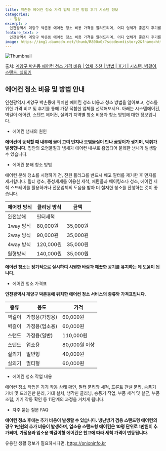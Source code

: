 ```yaml
---
title: 박촌동 에어컨 청소 가격 업체 추천 방법 후기 시스템 정보
categories:
  - 일상
excerpt: >
  인천광역시 계양구 박촌동 에어컨 청소 비용 가격을 알려드리며, 어디 업체가 좋은지 후기를 통해 알아보겠습니다. 현재 글에서는 시스템, 벽걸이, 스탠드, 실외기 각각에 대해 청소 비용이 나와 있으니 참고하시면 되겠습니다. 에어컨 분해 청소 방법 보기 👈 클릭셀프 에어컨 청소 방법 보기👈 클릭계양구 박촌동 에어컨 청소 비용시스템에어컨 방식클리닝방식금액1way 방식에어컨 완전분해80,000원1way 방식에어컨 필터세척35,000원2way 방식에어컨 완전분해90,000원2way 방식에어컨 필터세척35,000원4way 방식에어컨 완전분해120,000원4way 방식에어컨 필터세척35,000원원형방식에어컨 완전분해140,000원원형방식에어컨 필터세척35,000원에어컨 청소 견적 샘플 보기 👈 클릭에어컨 냄새의 원인에..
feature_text: >
  인천광역시 계양구 박촌동 에어컨 청소 비용 가격을 알려드리며, 어디 업체가 좋은지 후기를 통해 알아보겠습니다. 현재 글에서는 시스템, 벽걸이, 스탠드, 실외기 각각에 대해 청소 비용이 나와 있으니 참고하시면 되겠습니다. 에어컨 분해 청소 방법 보기 👈 클릭셀프 에어컨 청소 방법 보기👈 클릭계양구 박촌동 에어컨 청소 비용시스템에어컨 방식클리닝방식금액1way 방식에어컨 완전분해80,000원1way 방식에어컨 필터세척35,000원2way 방식에어컨 완전분해90,000원2way 방식에어컨 필터세척35,000원4way 방식에어컨 완전분해120,000원4way 방식에어컨 필터세척35,000원원형방식에어컨 완전분해140,000원원형방식에어컨 필터세척35,000원에어컨 청소 견적 샘플 보기 👈 클릭에어컨 냄새의 원인에..
image: https://img1.daumcdn.net/thumb/R800x0/?scode=mtistory2&fname=https%3A%2F%2Fblog.kakaocdn.net%2Fdn%2FbM7Nav%2FbtsHxsmsp7I%2FkukqsbUoR51ND7HRYsydL0%2Fimg.webp
---
```


![Thumbnail](https://img1.daumcdn.net/thumb/R800x0/?scode=mtistory2&fname=https%3A%2F%2Fblog.kakaocdn.net%2Fdn%2FbM7Nav%2FbtsHxsmsp7I%2FkukqsbUoR51ND7HRYsydL0%2Fimg.webp)

<p>출처: <a href="https://onioninfo.kr/entry/%EA%B3%84%EC%96%91%EA%B5%AC-%EB%B0%95%EC%B4%8C%EB%8F%99-%EC%97%90%EC%96%B4%EC%BB%A8-%EC%B2%AD%EC%86%8C-%EA%B0%80%EA%B2%A9-%EB%B9%84%EC%9A%A9-%EC%97%85%EC%B2%B4-%EC%B6%94%EC%B2%9C-%EB%B0%A9%EB%B2%95-%ED%9B%84%EA%B8%B0-%EC%8B%9C%EC%8A%A4%ED%85%9C-%EB%B2%BD%EA%B1%B8%EC%9D%B4-%EC%8A%A4%ED%83%A0%EB%93%9C-%EC%8B%A4%EC%99%B8%EA%B8%B0" rel="dofollow">계양구 박촌동 에어컨 청소 가격 비용 | 업체 추천 | 방법 | 후기 | 시스템, 벽걸이, 스탠드, 실외기</a> </p>

## 에어컨 청소 비용 및 방법 안내



인천광역시 계양구 박촌동에 위치한 에어컨 청소 비용과 청소 방법을 알아보고, 청소를 위한 가격 비교 및 후기를 통해 가장 적합한 업체를
선택해보세요. 아래는 시스템에어컨, 벽걸이 에어컨, 스탠드 에어컨, 실외기 지역별 청소 비용과 청소 방법에 대한 정보입니다.

  * 에어컨 냄새의 원인

**에어컨이 동작할 때 내부에 물이 고여 먼지나 오염물질이 만나 곰팡이가 생기며, 악취가 발생합니다.** 집안의 오염물질과 냄새가 에어컨
내부로 흡입되어 불쾌한 냄새가 발생할 수 있습니다.

  * 에어컨 분해 청소 방법

에어컨 분해 청소를 시행하기 전, 전원 플러그를 반드시 빼고 필터를 제거한 후 먼지를 제거합니다. 필터 청소, 중성세제를 이용한 세척,
에탄올과 베이킹소다 청소, 에어컨 세척 스프레이를 활용하거나 전문업체의 도움을 받아 더 철저한 청소를 진행하는 것이 좋습니다.

에어컨 방식 | 클리닝 방식 | 금액  
---|---|---  
완전분해 | 필터세척  
1way 방식 | 80,000원 | 35,000원  
2way 방식 | 90,000원 | 35,000원  
4way 방식 | 120,000원 | 35,000원  
원형방식 | 140,000원 | 35,000원  
  
**에어컨 청소는 정기적으로 실시하여 시원한 바람과 깨끗한 공기를 유지하는 데 도움이 됩니다.**

  * 에어컨 청소 가격표

**인천광역시 계양구 박촌동에 위치한 에어컨 청소 서비스의 종류와 가격표입니다.**

종류 | 용도 | 가격  
---|---|---  
벽걸이 | 가정용(가정용) | 60,000원  
벽걸이 | 가정용(업소용) | 60,000원  
스탠드 | 가정용(일반) | 110,000원  
스탠드 | 업소용 | 80,000원 이상  
실외기 | 일반형 | 40,000원  
실외기 | 멀티형 | 60,000원  
  
  * 에어컨 청소 작업 내용

에어컨 청소 작업은 기기 작동 상태 확인, 필터 분리와 세척, 프론트 판넬 분리, 송풍기 카바 및 드레인판 분리, 가대 설치, 냉각핀
클리닝, 송풍기 작업, 부품 세척 및 살균, 부품 조립, 기기 작동 확인 등 11단계의 과정을 거치게 됩니다.

  * 자주 묻는 질문 FAQ

**에어컨 청소 후에는 추가 비용이 발생할 수 있습니다. 냉난방기 겸용 스탠드형 에어컨의 경우 1만원의 추가 비용이 발생하며, 업소용
스탠드형 에어컨은 10평 단위로 1만원이 추가되며, 가정용과 업소용 벽걸이형 에어컨은 천고에 따라 세척 가격이 변동됩니다.**

 

유용한 생활 정보가 필요하시다면, <a href="https://onioninfo.kr" rel="dofollow">https://onioninfo.kr</a>


